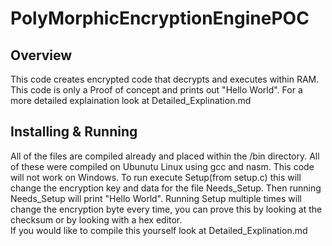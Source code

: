 # PolyMorphicEncryptionEnginePOC
## Overview
This code creates encrypted code that decrypts and executes within RAM. This code is only a Proof of concept and prints out "Hello World".
For a more detailed explaination look at Detailed_Explination.md
## Installing & Running
 All of the files are compiled already and placed within the /bin directory. All of these were compiled on Ubunutu Linux using gcc and nasm.
 This code will not work on Windows.
 To run execute Setup(from setup.c) this will change the encryption key and data for the file Needs_Setup. Then running Needs_Setup will print "Hello World".
 Running Setup multiple times will change the encryption byte every time, you can prove this by looking at the checksum or by looking with a hex editor.  
 If you would like to compile this yourself look at Detailed_Explination.md
 
